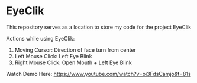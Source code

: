 # EyeClik
This repository serves as a location to store my code for the project EyeClik



Actions while using EyeClik:

1. Moving Cursor: Direction of face turn from center
2. Left Mouse Click: Left Eye Blink
3. Right Mouse Click: Open Mouth + Left Eye Blink



Watch Demo Here: https://www.youtube.com/watch?v=oi3FdsCamjo&t=81s
